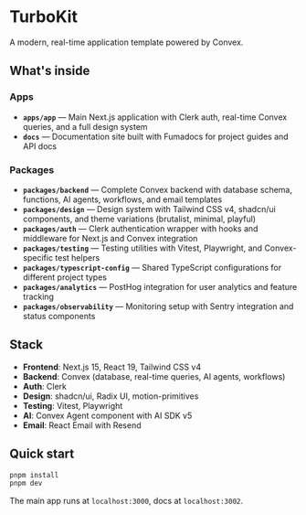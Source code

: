 # TurboKit

A modern, real-time application template powered by Convex.

## What's inside

### Apps
- **`apps/app`** — Main Next.js application with Clerk auth, real-time Convex queries, and a full design system
- **`docs`** — Documentation site built with Fumadocs for project guides and API docs

### Packages
- **`packages/backend`** — Complete Convex backend with database schema, functions, AI agents, workflows, and email templates
- **`packages/design`** — Design system with Tailwind CSS v4, shadcn/ui components, and theme variations (brutalist, minimal, playful)
- **`packages/auth`** — Clerk authentication wrapper with hooks and middleware for Next.js and Convex integration
- **`packages/testing`** — Testing utilities with Vitest, Playwright, and Convex-specific test helpers
- **`packages/typescript-config`** — Shared TypeScript configurations for different project types
- **`packages/analytics`** — PostHog integration for user analytics and feature tracking
- **`packages/observability`** — Monitoring setup with Sentry integration and status components

## Stack

- **Frontend**: Next.js 15, React 19, Tailwind CSS v4
- **Backend**: Convex (database, real-time queries, AI agents, workflows)
- **Auth**: Clerk
- **Design**: shadcn/ui, Radix UI, motion-primitives
- **Testing**: Vitest, Playwright
- **AI**: Convex Agent component with AI SDK v5
- **Email**: React Email with Resend

## Quick start

```bash
pnpm install
pnpm dev
```

The main app runs at `localhost:3000`, docs at `localhost:3002`.
